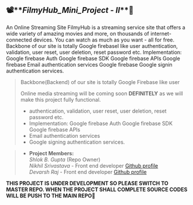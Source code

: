 📽️**_FilmyHub_Mini_Project - II_**🎥
-------------------------------------------------------------
An Online Streaming Site FilmyHub is a streaming service site that offers a wide variety of amazing movies and more, on thousands of internet-connected devices. You can watch as much as you want - all for free. Backbone of our site is totally Google firebasel like user authentication, validation, user reset, user deletion, reset password etc. Implementation: Google firebase Auth Google firebase SDK Google firebase APIs Google firebase Email authentication services Google firebase Google signin authentication services. </br>
>Backbone(Backend) of our site is totally Google Firebase like user 
> 
> Online media streaming will be coming soon **DEFINITELY** as we will make this project fully functional.
>* authentication, validation, user reset, user deletion, reset password etc.
>* Implementation: Google firebase Auth Google firebase SDK Google firebase APIs 
>* Email authentication services 
>* Google signing authentication services.

>* **Project Members:**<br>
> _Shlok B. Gupta_ (Repo Owner)<br>
> _Nikhil Srivastava_ - Front end developer [Github profile](https://github.com/Nikhil-srivastava1508)<br>
> _Devarsh Raj_ - Front end developer [Github profile](https://github.com/Devarsh-19)

**THIS PROJECT IS UNDER DEVELOPMENT SO PLEASE SWITCH TO MASTER REPO. WHEN THE PROJECT SHALL COMPLETE SOURCE CODES WILL BE PUSH TO THE MAIN REPO🙏**
